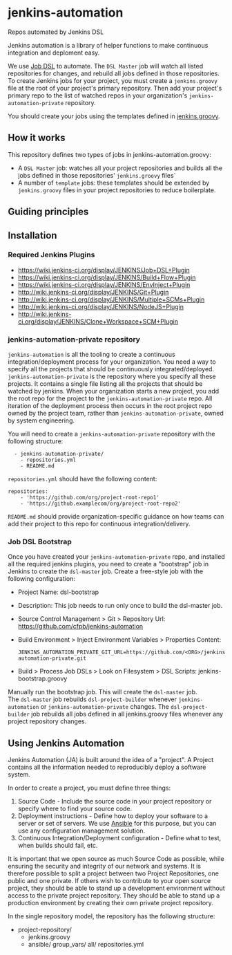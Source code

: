 jenkins-automation
==================

Repos automated by Jenkins DSL 

Jenkins automation is a library of helper functions to make continuous integration and deploment easy. 

We use [Job DSL](https://github.com/jenkinsci/job-dsl-plugin/wiki) to automate.
The `DSL Master` job will watch all listed repositories for changes, and rebuild all jobs defined in those repositories.
To create Jenkins jobs for your project, you must create a `jenkins.groovy` file at the root of your project's primary repository.
Then add your project's primary repo to the list of watched repos in your organization's `jenkins-automation-private` repository.

You should create your jobs using the templates defined in 
[jenkins.groovy](https://github.com/cfpb/jenkins-automation/blob/master/jenkins.groovy).

## How it works

This repository defines two types of jobs in jenkins-automation.groovy:

- A `DSL Master` job: watches all your project repositories and builds all the jobs defined in those repositories' `jenkins.groovy` files`
- A number of `template` jobs: these templates should be extended by `jenkins.groovy` files in your project repositories to reduce boilerplate.

## Guiding principles

## Installation 

### Required Jenkins Plugins

- https://wiki.jenkins-ci.org/display/JENKINS/Job+DSL+Plugin
- https://wiki.jenkins-ci.org/display/JENKINS/Build+Flow+Plugin
- https://wiki.jenkins-ci.org/display/JENKINS/EnvInject+Plugin
- http://wiki.jenkins-ci.org/display/JENKINS/Git+Plugin
- http://wiki.jenkins-ci.org/display/JENKINS/Multiple+SCMs+Plugin
- http://wiki.jenkins-ci.org/display/JENKINS/NodeJS+Plugin
- http://wiki.jenkins-ci.org/display/JENKINS/Clone+Workspace+SCM+Plugin

### jenkins-automation-private repository
`jenkins-automation` is all the tooling to create a continuous integration/deployment process for your organization.
You need a way to specify all the projects that should be continuously integrated/deployed.
`jenkins-automation-private` is the repository where you specify all these projects.
It contains a single file listing all the projects that should be watched by jenkins.
When your organization starts a new project,
you add the root repo for the project to the `jenkins-automation-private` repo.
All iteration of the deployment process then occurs in the root project repo owned by the project team,
rather than `jenkins-automation-private`, owned by system engineering.

You will need to create a `jenkins-automation-private` repository with the following structure:

```
  - jenkins-automation-private/
    - repositories.yml
    - README.md
```

`repositories.yml` should have the following content:

```
repositories:
    - 'https://github.com/org/project-root-repo1'
    - 'https://github.examplecom/org/project-root-repo2'
```

`README.md` should provide organization-specific guidance on how teams can add their project to this repo for continuous integration/delivery.

### Job DSL Bootstrap

Once you have created your `jenkins-automation-private` repo,
and installed all the required jenkins plugins,
you need to create a "bootstrap" job in Jenkins to create the `dsl-master` job.
Create a free-style job with the following configuration: 

  - Project Name: dsl-bootstrap
  - Description: This job needs to run only once to build the dsl-master job.
  - Source Control Management > Git > Repository Url: https://github.com/cfpb/jenkins-automation
  - Build Environment > Inject Environment Variables > Properties Content: 

    ```
    JENKINS_AUTOMATION_PRIVATE_GIT_URL=https://github.com/<ORG>/jenkins-automation-private.git
    ```

  - Build > Process Job DSLs > Look on Filesystem > DSL Scripts: jenkins-bootstrap.groovy

Manually run the bootstrap job.  This will create the `dsl-master` job.  
The `dsl-master` job rebuilds `dsl-project-builder` whenever `jenkins-automation` or `jenkins-automation-private` changes.  The `dsl-project-builder` job rebuilds all jobs defined in all jenkins.groovy files whenever any project repository changes.

## Using Jenkins Automation

Jenkins Automation (JA) is built around the idea of a "project". A Project contains all the information needed to reproducibly deploy a software system.

In order to create a project, you must define three things:

  1. Source Code - Include the source code in your project repository or specify where to find your source code.
  2. Deployment instructions - Define how to deploy your software to a server or set of servers. We use [Ansible](www.ansible.com) for this purpose, but you can use any configuration management solution.
  3. Continuous Integration/Deployment configuration - Define what to test, when builds should fail, etc.

It is important that we open source as much Source Code as possible, while ensuring the security and integrity of our network and systems.
It is therefore possible to split a project between two Project Repositories, one public and one private.
If others wish to contribute to your open source project, 
they should be able to stand up a development environment without access to the private project repository.
They should be able to stand up a production environment by creating their own private project repository.

In the single repository model, the repository has the following structure:

- project-repository/
  - jenkins.groovy
  - ansible/
    group_vars/
      all/
        repositories.yml

